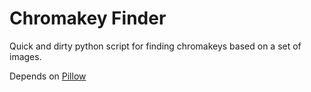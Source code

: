 # Chromakey Finder
Quick and dirty python script for finding chromakeys based on a set of images.

Depends on [Pillow](https://pillow.readthedocs.io/en/stable/index.html)
